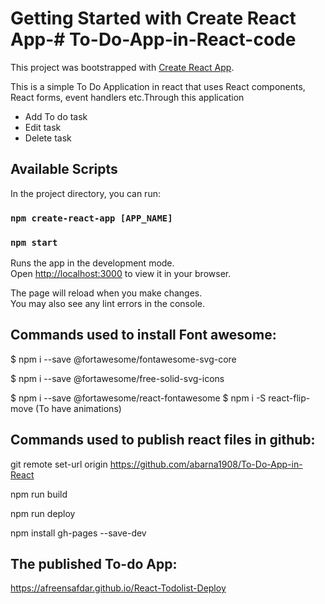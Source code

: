 # Getting Started with Create React App-# To-Do-App-in-React-code

This project was bootstrapped with [Create React App](https://github.com/facebook/create-react-app).

This is a simple To Do Application in react that uses React components, React forms, event handlers etc.Through this application
- Add To do task 
- Edit task
- Delete task 

## Available Scripts

In the project directory, you can run:

### `npm create-react-app [APP_NAME]`
### `npm start`

Runs the app in the development mode.\
Open [http://localhost:3000](http://localhost:3000) to view it in your browser.

The page will reload when you make changes.\
You may also see any lint errors in the console.

## Commands used to install Font awesome:

$ npm i --save @fortawesome/fontawesome-svg-core

$ npm i --save @fortawesome/free-solid-svg-icons

$ npm i --save @fortawesome/react-fontawesome
$ npm i -S react-flip-move   (To have animations)

## Commands used to publish react files in github:

git remote set-url origin https://github.com/abarna1908/To-Do-App-in-React

npm run build

npm run deploy

npm install gh-pages --save-dev

## The published To-do App:
https://afreensafdar.github.io/React-Todolist-Deploy

